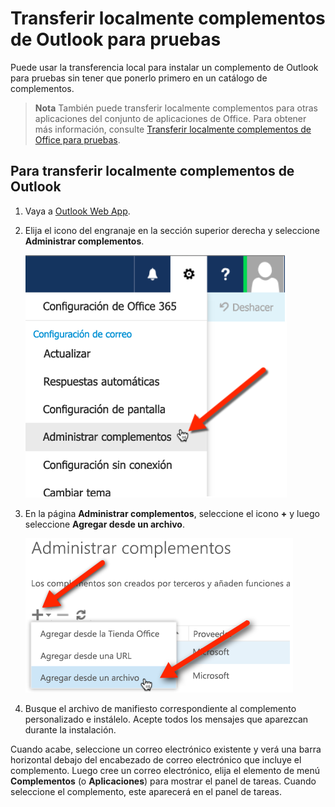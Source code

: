 
# Transferir localmente complementos de Outlook para pruebas

Puede usar la transferencia local para instalar un complemento de Outlook para pruebas sin tener que ponerlo primero en un catálogo de complementos.

 >**Nota** También puede transferir localmente complementos para otras aplicaciones del conjunto de aplicaciones de Office. Para obtener más información, consulte [Transferir localmente complementos de Office para pruebas](create-a-network-shared-folder-catalog-for-task-pane-and-content-add-ins.md).


## Para transferir localmente complementos de Outlook


1. Vaya a [Outlook Web App](https://outlook.office365.com).
    
2. Elija el icono del engranaje en la sección superior derecha y seleccione  **Administrar complementos**.
    
    ![Captura de pantalla de Outlook Web App que apunta a la opción Administrar complementos](../../images/cd83b62e-94e7-4010-ad49-150fcc0a3dd4.PNG)

3. En la página  **Administrar complementos**, seleccione el icono  **+** y luego seleccione **Agregar desde un archivo**.
    
    ![Captura de pantalla de Administrar complementos que apunta a la opción Agregar desde un archivo](../../images/c0161290-c65a-45d2-9fc7-b54283e13e6f.PNG)

4. Busque el archivo de manifiesto correspondiente al complemento personalizado e instálelo. Acepte todos los mensajes que aparezcan durante la instalación.
    
Cuando acabe, seleccione un correo electrónico existente y verá una barra horizontal debajo del encabezado de correo electrónico que incluye el complemento. Luego cree un correo electrónico, elija el elemento de menú  **Complementos** (o **Aplicaciones**) para mostrar el panel de tareas. Cuando seleccione el complemento, este aparecerá en el panel de tareas.


    
